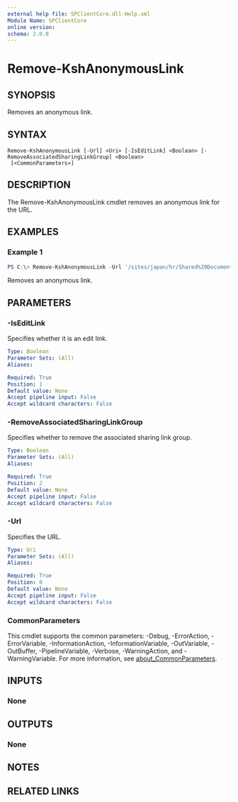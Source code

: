 ```yaml
---
external help file: SPClientCore.dll-Help.xml
Module Name: SPClientCore
online version:
schema: 2.0.0
---
```


# Remove-KshAnonymousLink

## SYNOPSIS
Removes an anonymous link.

## SYNTAX

```
Remove-KshAnonymousLink [-Url] <Uri> [-IsEditLink] <Boolean> [-RemoveAssociatedSharingLinkGroup] <Boolean>
 [<CommonParameters>]
```

## DESCRIPTION
The Remove-KshAnonymousLink cmdlet removes an anonymous link for the URL.

## EXAMPLES

### Example 1
```powershell
PS C:\> Remove-KshAnonymousLink -Url '/sites/japan/hr/Shared%20Documents/README.txt' -IsEditLink $true -RemoveAssociatedSharingLinkGroup $true
```

Removes an anonymous link.

## PARAMETERS

### -IsEditLink
Specifies whether it is an edit link.

```yaml
Type: Boolean
Parameter Sets: (All)
Aliases:

Required: True
Position: 1
Default value: None
Accept pipeline input: False
Accept wildcard characters: False
```

### -RemoveAssociatedSharingLinkGroup
Specifies whether to remove the associated sharing link group.

```yaml
Type: Boolean
Parameter Sets: (All)
Aliases:

Required: True
Position: 2
Default value: None
Accept pipeline input: False
Accept wildcard characters: False
```

### -Url
Specifies the URL.

```yaml
Type: Uri
Parameter Sets: (All)
Aliases:

Required: True
Position: 0
Default value: None
Accept pipeline input: False
Accept wildcard characters: False
```

### CommonParameters
This cmdlet supports the common parameters: -Debug, -ErrorAction, -ErrorVariable, -InformationAction, -InformationVariable, -OutVariable, -OutBuffer, -PipelineVariable, -Verbose, -WarningAction, and -WarningVariable. For more information, see [about_CommonParameters](http://go.microsoft.com/fwlink/?LinkID=113216).

## INPUTS

### None

## OUTPUTS

### None

## NOTES

## RELATED LINKS
